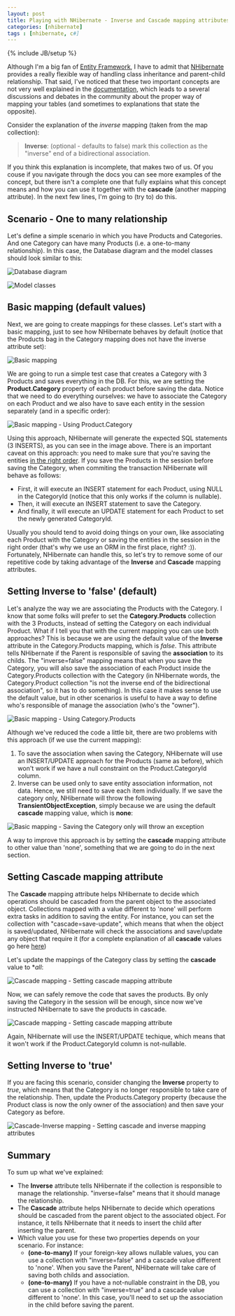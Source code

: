 ```yaml
---
layout: post
title: Playing with NHibernate - Inverse and Cascade mapping attributes
categories: [nhibernate]
tags : [nhibernate, c#]
---
```

{% include JB/setup %}

Although I'm a big fan of [Entity Framework](http://www.asp.net/entity-framework), I have to admit that [NHibernate](http://nhforge.org/) provides a really flexible way of handling class inheritance and parent-child relationship. That said, I've noticed that these two important concepts are not very well explained in the [documentation](http://nhforge.org/doc/nh/en/), which leads to a several discussions and debates in the community about the proper way of mapping your tables (and sometimes to explanations that state the opposite). 

Consider the explanation of the *inverse* mapping (taken from the map collection):

> **Inverse**: (optional - defaults to false) mark this collection as the "inverse" end of a bidirectional association.

If you think this explanation is incomplete, that makes two of us. Of you couse if you navigate through the docs you can see more examples of the concept, but there isn't a complete one that fully explains what this concept means and how you can use it together with the **cascade** (another mapping attribute). In the next few lines, I'm going to (try to) do this.

## Scenario - One to many relationship 

Let's define a simple scenario in which you have Products and Categories. And one Category can have many Products (i.e. a one-to-many relationship). 
In this case, the Database diagram and the model classes should look similar to this:

![Database diagram](https://github.com/nanovazquez/nanovazquez.github.com/raw/master/_posts/playing-with-nhibernate-inverse-and-cascade/database-diagram.png)

![Model classes](https://github.com/nanovazquez/nanovazquez.github.com/raw/master/_posts/playing-with-nhibernate-inverse-and-cascade/model-classes.png)

## Basic mapping (default values)

Next, we are going to create mappings for these classes. Let's start with a basic mapping, just to see how NHibernate behaves by default (notice that the Products bag in the Category mapping does not have the inverse attribute set):

![Basic mapping](https://github.com/nanovazquez/nanovazquez.github.com/raw/master/_posts/playing-with-nhibernate-inverse-and-cascade/basic-mapping.png)

We are going to run a simple test case that creates a Category with 3 Products and saves everything in the DB. For this, we are setting the **Product.Category** property of each product before saving the data. Notice that we need to do everything ourselves: we have to associate the Category on each Product and we also have to save each entity in the session separately (and in a specific order):

![Basic mapping - Using Product.Category](https://github.com/nanovazquez/nanovazquez.github.com/raw/master/_posts/playing-with-nhibernate-inverse-and-cascade/basic-mapping-using-product-category.png)

Using this approach, NHibernate will generate the expected SQL statements (3 INSERTS), as you can see in the image above. There is an important caveat on this approach: you need to make sure that you're saving the entities <u>in the right order</u>. If you save the Products in the session before saving the Category, when commiting the transaction NHibernate will behave as follows:

* First, it will execute an INSERT statement for each Product, using NULL in the CategoryId (notice that this only works if the column is nullable).
* Then, it will execute an INSERT statement to save the Category.
* And finally, it will execute an UPDATE statement for each Product to set the newly generated CategoryId.

Usually you should tend to avoid doing things on your own, like associating each Product with the Category or saving the entities in the session in the right order (that's why we use an ORM in the first place, right? :)). Fortunately, NHibernate can handle this, so let's try to remove some of our repetitive code by taking advantage of the **Inverse** and **Cascade** mapping attributes. 

## Setting Inverse to 'false' (default)

Let's analyze the way we are associating the Products with the Category. I know that some folks will prefer to set the **Category.Products** collection with the 3 Products, instead of setting the Category on each individual Product. What if I tell you that with the current mapping you can use both approaches? This is because we are using the default value of the **Inverse** attribute in the Category.Products mapping, which is *false*. This attribute tells NHibernate if the Parent is responsible of saving the **association** to its childs. The "inverse=false" mapping means that when you save the Category, you will also save the association of each Product inside the Category.Products collection with the Category (in NHibernate words, the Category.Product collection "is not the inverse end of the bidirectional association", so it has to do something). In this case it makes sense to use the default value, but in other scenarios is useful to have a way to define who's responsible of manage the association (who's the "owner"). 

![Basic mapping - Using Category.Products](https://github.com/nanovazquez/nanovazquez.github.com/raw/master/_posts/playing-with-nhibernate-inverse-and-cascade/basic-mapping-using-category-product.png)

Although we've reduced the code a little bit, there are two problems with this approach (if we use the current mapping):

1. To save the association when saving the Category, NHibernate will use an INSERT/UPDATE approach for the Products (same as before), which won't work if we have a null constraint on the Product.CategoryId column.
1. Inverse can be used only to save entity association information, not data. Hence, we still need to save each item individually. If we save the category only, NHibernate will throw the following **TransientObjectException**, simply because we are using the default **cascade** mapping value, which is **none**:

![Basic mapping - Saving the Category only will throw an exception](https://github.com/nanovazquez/nanovazquez.github.com/raw/master/_posts/playing-with-nhibernate-inverse-and-cascade/basic-mapping-saving-category-only.png)

A way to improve this approach is by setting the **cascade** mapping attribute to other value than 'none', something that we are going to do in the next section.

## Setting Cascade mapping attribute

The **Cascade** mapping attribute helps NHibernate to decide which operations should be cascaded from the parent object to the associated object. Collections mapped with a value different to 'none' will perform extra tasks in addition to saving the entity. For instance, you can set the collection with "cascade=save-update", which means that when the object is saved/updated, NHibernate will check the associations and save/update any object that require it (for a complete explanation of all **cascade** values go here [here](http://ayende.com/blog/1890/nhibernate-cascades-the-different-between-all-all-delete-orphans-and-save-update))

Let's update the mappings of the Category class by setting the **cascade** value to **all*:

![Cascade mapping - Setting cascade mapping attribute](https://github.com/nanovazquez/nanovazquez.github.com/raw/master/_posts/playing-with-nhibernate-inverse-and-cascade/cascade-mapping-setting-cascade-mapping-attribute.png)

Now, we can safely remove the code that saves the products. By only saving the Category in the session will be enough, since now we've instructed NHibernate to save the products in cascade.

![Cascade mapping - Setting cascade mapping attribute](https://github.com/nanovazquez/nanovazquez.github.com/raw/master/_posts/playing-with-nhibernate-inverse-and-cascade/cascade-mapping-saving-category-only.png)

Again, NHibernate will use the INSERT/UPDATE techique, which means that it won't work if the Product.CategoryId column is not-nullable.

## Setting Inverse to 'true'

If you are facing this scenario, consider changing the **Inverse** property to *true*, which means that the Category is no longer responsible to take care of the relationship. Then, update the Products.Category property (because the Product class is now the only owner of the association) and then save your Category as before.

![Cascade-Inverse mapping - Setting cascade and inverse mapping attributes](https://github.com/nanovazquez/nanovazquez.github.com/raw/master/_posts/playing-with-nhibernate-inverse-and-cascade/cascade-inverse-mapping-saving-category-only.png)

## Summary

To sum up what we've explained:

* The **Inverse** attribute tells NHibernate if the collection is responsible to manage the relationship. "inverse=false" means that it should manage the relationship.
* The **Cascade** attribute helps NHibernate to decide which operations should be cascaded from the parent object to the associated object. For instance, it tells NHibernate that it needs to insert the child after inserting the parent.
* Which value you use for these two properties depends on your scenario. For instance: 
	* **(one-to-many)** If your foreign-key allows nullable values, you can use a collection with "inverse=false" and a cascade value different to 'none'. When you save the Parent, NHibernate will take care of saving both childs and association. 
	* **(one-to-many)** If you have a not-nullable constraint in the DB, you can use a collection with "inverse=true" and a cascade value different to 'none'. In this case, you'll need to set up the association in the child before saving the parent.

